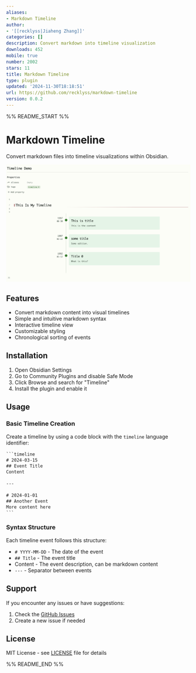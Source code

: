 ```yaml
---
aliases:
- Markdown Timeline
author:
- '[[recklyss|Jiaheng Zhang]]'
categories: []
description: Convert markdown into timeline visualization
downloads: 452
mobile: true
number: 2002
stars: 11
title: Markdown Timeline
type: plugin
updated: '2024-11-30T18:18:51'
url: https://github.com/recklyss/markdown-timeline
version: 0.0.2
---
```


%% README_START %%

# Markdown Timeline

Convert markdown files into timeline visualizations within Obsidian.

![Timeline Example](https://raw.githubusercontent.com/recklyss/markdown-timeline/HEAD/example.png)

## Features

- Convert markdown content into visual timelines
- Simple and intuitive markdown syntax
- Interactive timeline view
- Customizable styling
- Chronological sorting of events

## Installation

1. Open Obsidian Settings
2. Go to Community Plugins and disable Safe Mode
3. Click Browse and search for "Timeline"
4. Install the plugin and enable it

## Usage

### Basic Timeline Creation

Create a timeline by using a code block with the `timeline` language identifier:

~~~
```timeline
# 2024-03-15
## Event Title
Content

---

# 2024-01-01
## Another Event
More content here
```
~~~

### Syntax Structure

Each timeline event follows this structure:
- `# YYYY-MM-DD` - The date of the event
- `## Title` - The event title
- Content - The event description, can be markdown content
- `---` - Separator between events

## Support

If you encounter any issues or have suggestions:
1. Check the [GitHub Issues](https://github.com/recklyss/obsidian-timeline/issues)
2. Create a new issue if needed

## License

MIT License - see [LICENSE](LICENSE) file for details



%% README_END %%